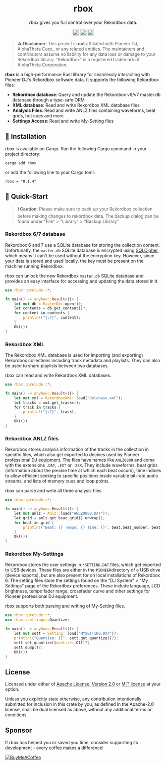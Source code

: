 <p align="center">
  <h1 align="center">rbox</h1>
</p>

<p align="center">
  <i>rbox</i> gives you full control over your Rekordbox data.
</p>

<p align="center">
  <a title="GitHub" target="_blank" href="https://github.com/dylanljones/rbox"><img alt="Crates.io" src="https://img.shields.io/badge/github-8da0cb?style=for-the-badge&labelColor=555555&logo=github" style="height:20px;"></a>
  <a title="Rust" target="_blank" href="https://crates.io/crates/rbox"><img alt="Crates.io" src="https://img.shields.io/crates/v/rbox.svg?style=for-the-badge&color=fc8d62&logo=rust" style="height:20px;"></a>
  <a title="Docs" target="_blank" href="https://docs.rs/rbox"><img src="https://img.shields.io/badge/docs.rs-rbox-66c2a5?style=for-the-badge&labelColor=555555&logo=docs.rs" style="height:20px;"></a>
</p>


> **⚠️ Disclaimer**: This project is **not** affiliated with Pioneer DJ, AlphaTheta Corp., or any related entities.
> The maintainers and contributors assume no liability for any data loss or damage to your Rekordbox library.
> "Rekordbox" is a registered trademark of AlphaTheta Corporation.

**rbox** is a high-performance Rust library for seamlessly interacting with Pioneer DJ's Rekordbox software data.
It supports the following Rekordbox files:

- **Rekordbox database**: Query and update the Rekordbox v6/v7 master.db database through a type-safe ORM
- **XML database**: Read and write Rekordbox XML database files
- **Analysis Files**: Read and write ANLZ files containing waveforms, beat grids, hot cues and more
- **Settings Access**: Read and write My-Setting files


## 🔧 Installation

rbox is available on Cargo. Run the following Cargo command in your project directory:
```shell
cargo add rbox
```
or add the following line to your Cargo.toml:
```shell
rbox = "0.1.4"
```


## 🚀 Quick-Start

> **❗ Caution**:
> Please make sure to back up your Rekordbox collection before making changes to rekordbox data.
> The backup dialog can be found under "File" > "Library" > "Backup Library"

### Rekordbox 6/7 database

Rekordbox 6 and 7 use a SQLite database for storing the collection content.
Unfortunatly, the `master.db` SQLite database is encrypted using
[SQLCipher][sqlcipher], which means it can't be used without the encryption key.
However, since your data is stored and used locally, the key must be present on the
machine running Rekordbox.

rbox can unlock the new Rekordbox `master.db` SQLite database and provides
an easy interface for accessing and updating the data stored in it.

```rust
use rbox::prelude::*;

fn main() -> anyhow::Result<()> {
    let mut db = MasterDb::open()?;
    let contents = db.get_content()?;
    for content in contents {
        println!("{:?}", content);
    }
    Ok(())
}
```


### Rekordbox XML

The Rekordbox XML database is used for importing (and exporting) Rekordbox collections
including track metadata and playlists. They can also be used to share playlists
between two databases.

rbox can read and write Rekordbox XML databases.

```rust
use rbox::prelude::*;

fn main() -> anyhow::Result<()> {
    let mut xml = RekordboxXml::load("database.xml");
    let tracks = xml.get_tracks();
    for track in tracks {
        println!("{:?}", track);
    }
    Ok(())
}
```

### Rekordbox ANLZ files

Rekordbox stores analysis information of the tracks in the collection in specific files,
which also get exported to decives used by Pioneer professional DJ equipment. The files
have names like `ANLZ0000` and come with the extensions `.DAT`, `.EXT` or `.2EX`.
They include waveforms, beat grids (information about the precise time at which
each beat occurs), time indices to allow efficient seeking to specific positions
inside variable bit-rate audio streams, and lists of memory cues and loop points.

rbox can parse and write all three analysis files.

```rust
use rbox::prelude::*;

fn main() -> anyhow::Result<()> {
    let mut anlz = Anlz::load("ANLZ0000.DAT")?;
    let grid = anlz.get_beat_grid().unwrap();
    for beat in grid {
        println!("Beat: {} Tempo: {} Time: {}", beat.beat_number, beat.tempo, beat.time);
    }
    Ok(())
}
```


### Rekordbox My-Settings

Rekordbox stores the user settings in `*SETTING.DAT` files, which get exported to USB
devices. These files are either in the `PIONEER`directory of a USB drive
(device exports), but are also present for on local installations of Rekordbox 6.
The setting files store the settings found on the "DJ System" > "My Settings" page of
the Rekordbox preferences. These include language, LCD brightness, tempo fader range,
crossfader curve and other settings for Pioneer professional DJ equipment.

rbox supports both parsing and writing of My-Setting files.

```rust
use rbox::prelude::*;
use rbox::settings::Quantize;

fn main() -> anyhow::Result<()> {
    let mut sett = Setting::load("MYSETTING.DAT")?;
    println!("Quantize: {}", sett.get_quantize()?);
    sett.set_quantize(Quantize::Off)?;
    sett.dump()?;
    Ok(())
}
```


## License

Licensed under either of [Apache License, Version 2.0][LICENSE-APACHE] or [MIT license][LICENSE-MIT] at your option.

Unless you explicitly state otherwise, any contribution intentionally submitted
for inclusion in this crate by you, as defined in the Apache-2.0 license, shall
be dual licensed as above, without any additional terms or conditions.


## Sponsor

If rbox has helped you or saved you time, consider supporting its development - every coffee makes a difference!

[![BuyMeACoffee](https://raw.githubusercontent.com/pachadotdev/buymeacoffee-badges/main/bmc-white.svg)](https://www.buymeacoffee.com/dylanljones)

[sqlcipher]: https://www.zetetic.net/sqlcipher/open-source/
[LICENSE-MIT]: https://github.com/dylanljones/rbox/blob/main/LICENSE-MIT
[LICENSE-APACHE]: https://github.com/dylanljones/rbox/blob/main/LICENSE-APACHE

